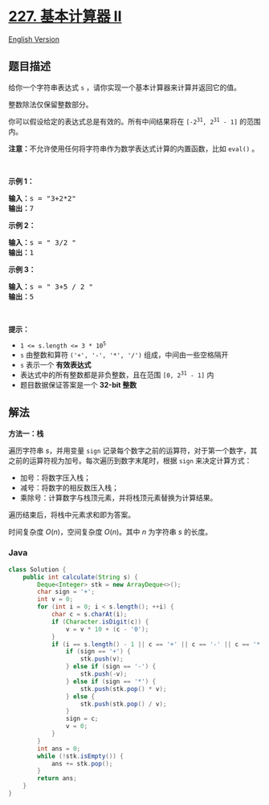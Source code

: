 # [227. 基本计算器 II](https://leetcode.cn/problems/basic-calculator-ii)

[English Version](/solution/0200-0299/0227.Basic%20Calculator%20II/README_EN.md)

## 题目描述

<p>给你一个字符串表达式 <code>s</code> ，请你实现一个基本计算器来计算并返回它的值。</p>

<p>整数除法仅保留整数部分。</p>

<p>你可以假设给定的表达式总是有效的。所有中间结果将在&nbsp;<code>[-2<sup>31</sup>, 2<sup>31</sup>&nbsp;- 1]</code> 的范围内。</p>

<p><strong>注意：</strong>不允许使用任何将字符串作为数学表达式计算的内置函数，比如 <code>eval()</code> 。</p>

<p>&nbsp;</p>

<p><strong>示例 1：</strong></p>

<pre>
<strong>输入：</strong>s = "3+2*2"
<strong>输出：</strong>7
</pre>

<p><strong>示例 2：</strong></p>

<pre>
<strong>输入：</strong>s = " 3/2 "
<strong>输出：</strong>1
</pre>

<p><strong>示例 3：</strong></p>

<pre>
<strong>输入：</strong>s = " 3+5 / 2 "
<strong>输出：</strong>5
</pre>

<p>&nbsp;</p>

<p><strong>提示：</strong></p>

<ul>
	<li><code>1 &lt;= s.length &lt;= 3 * 10<sup>5</sup></code></li>
	<li><code>s</code> 由整数和算符 <code>('+', '-', '*', '/')</code> 组成，中间由一些空格隔开</li>
	<li><code>s</code> 表示一个 <strong>有效表达式</strong></li>
	<li>表达式中的所有整数都是非负整数，且在范围 <code>[0, 2<sup>31</sup> - 1]</code> 内</li>
	<li>题目数据保证答案是一个 <strong>32-bit 整数</strong></li>
</ul>

## 解法

**方法一：栈**

遍历字符串 $s$，并用变量 `sign` 记录每个数字之前的运算符，对于第一个数字，其之前的运算符视为加号。每次遍历到数字末尾时，根据 `sign` 来决定计算方式：

-   加号：将数字压入栈；
-   减号：将数字的相反数压入栈；
-   乘除号：计算数字与栈顶元素，并将栈顶元素替换为计算结果。

遍历结束后，将栈中元素求和即为答案。

时间复杂度 $O(n)$，空间复杂度 $O(n)$。其中 $n$ 为字符串 $s$ 的长度。

### **Java**

```java
class Solution {
    public int calculate(String s) {
        Deque<Integer> stk = new ArrayDeque<>();
        char sign = '+';
        int v = 0;
        for (int i = 0; i < s.length(); ++i) {
            char c = s.charAt(i);
            if (Character.isDigit(c)) {
                v = v * 10 + (c - '0');
            }
            if (i == s.length() - 1 || c == '+' || c == '-' || c == '*' || c == '/') {
                if (sign == '+') {
                    stk.push(v);
                } else if (sign == '-') {
                    stk.push(-v);
                } else if (sign == '*') {
                    stk.push(stk.pop() * v);
                } else {
                    stk.push(stk.pop() / v);
                }
                sign = c;
                v = 0;
            }
        }
        int ans = 0;
        while (!stk.isEmpty()) {
            ans += stk.pop();
        }
        return ans;
    }
}
```
